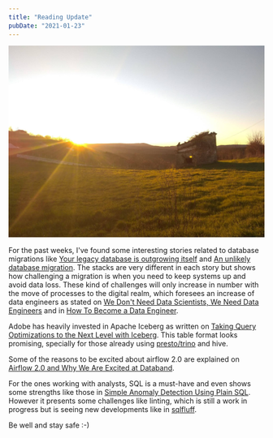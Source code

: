 ```yaml
---
title: "Reading Update"
pubDate: "2021-01-23"
---
```


![Sunset at Parque de Montesinho](./main.jpg)

For the past weeks, I've found some interesting stories related to database migrations like [Your legacy database is outgrowing itself](https://ikonicscale.com/your-legacy-database-is-outgrowing-itself) and [An unlikely database migration](https://tailscale.com/blog/an-unlikely-database-migration/). The stacks are very different in each story but shows how challenging a migration is when you need to keep systems up and avoid data loss.
These kind of challenges will only increase in number with the move of processes to the digital realm, which foresees an increase of data engineers as stated on [We Don't Need Data Scientists, We Need Data Engineers](https://www.mihaileric.com/posts/we-need-data-engineers-not-data-scientists/) and in [How To Become a Data Engineer](https://khashtamov.com/en/how-to-become-a-data-engineer/).

Adobe has heavily invested in Apache Iceberg as written on [Taking Query Optimizations to the Next Level with Iceberg](https://medium.com/adobetech/taking-query-optimizations-to-the-next-level-with-iceberg-6c968b83cd6f). This table format looks promising, specially for those already using [presto/trino](https://trino.io/docs/current/connector/iceberg.html) and hive.

Some of the reasons to be excited about airflow 2.0 are explained on [Airflow 2.0 and Why We Are Excited at Databand](https://medium.com/databand-ai/airflow-2-0-and-why-we-are-excited-at-databand-b26605a3b9f4).

For the ones working with analysts, SQL is a must-have and even shows some strengths like those in [Simple Anomaly Detection Using Plain SQL](https://hakibenita.com/sql-anomaly-detection). However it presents some challenges like linting, which is still a work in progress but is seeing new developments like in [sqlfluff](https://www.youtube.com/watch?v=veYB9uh0RCM&feature=emb_title).

Be well and stay safe :-)
